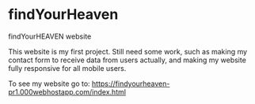 # findYourHeaven
findYourHEAVEN website

This website is my first project. 
Still need some work, such as making my contact form to receive
data from users actually, and making my website fully responsive for all mobile users.

To see my website go to:
https://findyourheaven-pr1.000webhostapp.com/index.html
